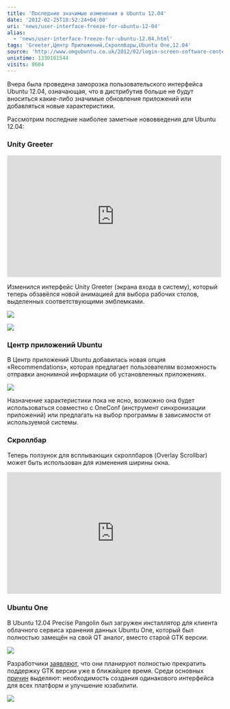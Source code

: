 ```yaml
---
title: 'Последние значимые изменения в Ubuntu 12.04'
date: '2012-02-25T18:52:24+04:00'
uri: 'news/user-interface-freeze-for-ubuntu-12-04'
alias: 
  - 'news/user-interface-freeze-for-ubuntu-12.04.html'
tags: 'Greeter,Центр Приложений,Скроллбары,Ubuntu One,12.04'
source: 'http://www.omgubuntu.co.uk/2012/02/login-screen-software-center-ubuntu-one-changes-land-in-ubuntu-12-04/'
unixtime: 1330181544
visits: 8604
---
```

Вчера была проведена заморозка пользовательского интерфейса Ubuntu 12.04, означающая, что в дистрибутив больше не будут вноситься какие-либо значимые обновления приложений или добавляться новые характеристики.

Рассмотрим последние наиболее заметные нововведения для Ubuntu 12.04:

### Unity Greeter

<iframe width="500" height="284" src="https://www.youtube.com/embed/_OgNqHamqes" frameborder="0" allowfullscreen=""></iframe>

Изменился интерфейс Unity Greeter (экрана входа в систему), который теперь обзавёлся новой анимацией для выбора рабочих столов, выделенных соответствующими эмблемками.

![](img/2012/02/25/18-00/unity-greeter-6928463137-o.jpg)

![](img/2012/02/25/18-00/unity-greeter-2-6782342634-o.jpg)

### Центр приложений Ubuntu

В Центр приложений Ubuntu добавилась новая опция «Recommendations», которая предлагает пользователям возможность отправки анонимной информации об установленных приложениях.

[![](img/2012/02/25/18-00/usc-6782360348-o.jpg)](img/2012/02/25/18-00/usc-6782360348-o.jpg)

Назначение характеристики пока не ясно, возможно она будет использоваться совместно с OneConf (инструмент синхронизации приложений) или предлагать на выбор программы в зависимости от используемой системы.

### Скроллбар

Теперь ползунок для всплывающих скроллбаров (Overlay Scrollbar) может быть использован для изменения ширины окна.

<iframe width="500" height="284" src="https://www.youtube.com/embed/MoXhfnmODbk" frameborder="0" allowfullscreen=""></iframe>

### Ubuntu One

В Ubuntu 12.04 Precise Pangolin был загружен инсталлятор для клиента облачного сервиса хранения данных Ubuntu One, который был полностью замещён на свой QT аналог, вместо старой GTK версии.

[![](img/2012/02/25/18-00/ubuntu-one-6782342750-o.jpg)](img/2012/02/25/18-00/ubuntu-one-6782342750-o.jpg)

Разработчики [заявляют](https://bugs.launchpad.net/ubuntu/+source/ubuntuone-installer/+bug/934296), что они планируют полностью прекратить поддержку GTK версии уже в ближайшее время. Среди основных [причин](https://bugs.launchpad.net/ubuntu/+source/ubuntuone-control-panel/+bug/934270) выделяют: необходимость создания одинакового интерфейса для всех платформ и улучшение юзабилити.

[![](img/2012/02/25/18-00/ubuntu-one-2-6782342860-o.jpg)](img/2012/02/25/18-00/ubuntu-one-2-6782342860-o.jpg)
